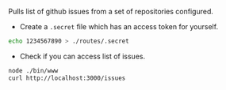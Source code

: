 Pulls list of github issues from a set of repositories configured. 

* Create a `.secret` file which has an access token for yourself. 

``` sh
echo 1234567890 > ./routes/.secret
```

* Check if you can access list of issues.

``` sh
node ./bin/www
curl http://localhost:3000/issues
```


